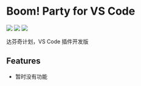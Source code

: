 # Boom! Party for VS Code 

[![](https://img.shields.io/badge/-DaVinci-MediumPurple)](http://api.projectdavinci.com/)
[![](https://img.shields.io/badge/-Ava-ff69b4)](https://github.com/lilith-avatar/avatar-ava)
[![](https://img.shields.io/github/v/release/lilith-avatar/vscode-extension)](https://github.com/lilith-avatar/vscode-extension/releases)

达芬奇计划，VS Code 插件开发版

## Features
* 暂时没有功能



